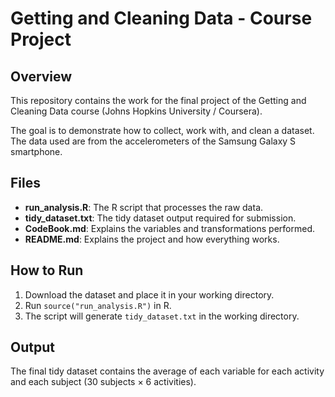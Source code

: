 # Getting and Cleaning Data - Course Project

## Overview
This repository contains the work for the final project of the Getting and Cleaning Data course (Johns Hopkins University / Coursera).

The goal is to demonstrate how to collect, work with, and clean a dataset. The data used are from the accelerometers of the Samsung Galaxy S smartphone.

## Files
- **run_analysis.R**: The R script that processes the raw data.
- **tidy_dataset.txt**: The tidy dataset output required for submission.
- **CodeBook.md**: Explains the variables and transformations performed.
- **README.md**: Explains the project and how everything works.

## How to Run
1. Download the dataset and place it in your working directory.
2. Run `source("run_analysis.R")` in R.
3. The script will generate `tidy_dataset.txt` in the working directory.

## Output
The final tidy dataset contains the average of each variable for each activity and each subject (30 subjects × 6 activities).
